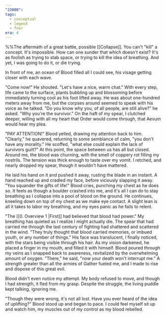 ```yaml
---
"23000": 
tags:
  - conceptual
  - legend
  - four
era: 4
---
```

%%The aftermath of a great battle, possible [[Collapse]]. 
You can't "kill" a concept. It's impossible. How can one sunder that which doesn't exist? It's as foolish as trying to stab space, or trying to kill the idea of breathing. And yet, I was going to do it, or die trying.

In front of me, an ocean of Blood filled all I could see, his visage getting closer with each wave.

"Come now!" He shouted. "Let's have a nice, warm chat." With every step, life came to the surface, plants bubbling up and blossoming before immediately turning cool as his foot lifted away. He was about one-hundred meters away from me, but the corpses around seemed to speak with his voice as he talked. "Do you know why you, of all people, are still alive?" he asked. "Why you're the survivor." On the haft of my spear, I clutched deeper, willing with all my heart that Order would come through, that Aevum would hear my plea. 

"PAY ATTENTION!" Blood yelled, drawing my attention back to him. "Clearly," he quavered, returning to some semblance of calm, "you don't have any morality." He scoffed, "what else could explain the lack of survivors guilt?" At this point, the space between us has all but closed. Around me, the blood was churning, with the smell of coppery rot filling my nostrils. The tension was thick enough to taste over my vomit. I retched, and nearly dropped my spear, though it wouldn't have mattered.

He laid his hand on it and pushed it away, rusting the blade in an instant. A hand reached up and cradled my face, before viciously slapping it away. "You squander the gifts of life!" Blood cries, punching my chest as he does so. It feels as though a boulder crashed into me, and it's all I can do to stay breathing as I collapse into a pool of blood on the ground. He continues, kneeling down on top of my chest as we make eye contact. A slight lean is all it takes to labor my breathing, and my eyes panic as he fails to relent. 

"The [[0. Overview 1 |First]] had believed that blood had power." My breathing has quieted as I realize I might actually die. The spear that had carried me through the last century of fighting had shattered and scattered in the wind. "They truly thought that blood carried memories, or imbued youth, or any number of things." His face was translucent, I finally noticed, with the stars being visible through his hair. As my vision darkened, he placed a finger in my mouth, and filled it with himself. Blood poured through my veins as I snapped back to awareness, revitalized by the overwhelming amount of oxygen. "There," he said, "now your death won't interrupt me." A strength greater than all the armies of Gather fueled me, and I made to rise and dispose of this great evil. 

Blood didn't even notice my attempt. My body refused to move, and though I had strength, it fled from my grasp. Despite the struggle, the living puddle kept talking, ignoring me. 

"Though they were wrong, it's not all lost. Have you ever heard of the idea of uplifting?" Blood stood up and began to pace. I could feel myself sit up and watch him, my muscles out of my control as my blood rebelled. 